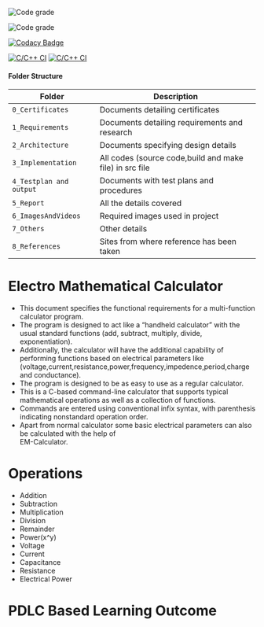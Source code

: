    ![Code grade](https://api.codiga.io/project/30926/status/svg)

   ![Code grade](https://api.codiga.io/project/30926/score/svg)

  [![Codacy Badge](https://app.codacy.com/project/badge/Grade/8f0c00e16d924e77be297d6eb791c172)](https://www.codacy.com/gh/omeeom/M1_EM-Calculator_Utility/dashboard?utm_source=github.com&amp;utm_medium=referral&amp;utm_content=omeeom/M1_EM-Calculator_Utility&amp;utm_campaign=Badge_Grade)

 [![C/C++ CI](https://github.com/omeeom/M1_EM-Calculator_Utility/actions/workflows/c-cpp.yml/badge.svg)](https://github.com/omeeom/M1_EM-Calculator_Utility/actions/workflows/c-cpp.yml)
 [![C/C++ CI](https://github.com/omeeom/M1_EM-Calculator_Utility/actions/workflows/c-cpp.yml/badge.svg)](https://github.com/omeeom/M1_EM-Calculator_Utility/actions/workflows/c-cpp.yml)
 
 #### Folder Structure
Folder             | Description
-------------------| -----------------------------------------
`0_Certificates`   | Documents detailing certificates 
`1_Requirements`   | Documents detailing requirements and research
`2_Architecture`         | Documents specifying design details
`3_Implementation` | All codes (source code,build and make file) in src file
`4_Testplan and output`      | Documents with test plans and procedures
`5_Report`      | All the details covered
`6_ImagesAndVideos`   | Required images used in project
`7_Others`   | Other details
`8_References`   | Sites from where reference has been taken

# Electro Mathematical Calculator
* This document specifies the functional requirements for a multi-function calculator program.
* The program is designed to act like a “handheld calculator” with the usual standard functions
  (add, subtract, multiply, divide, exponentiation). 
* Additionally, the calculator will have the additional capability of performing functions based on 
  electrical parameters like (voltage,current,resistance,power,frequency,impedence,period,charge and conductance).
* The program is designed to be as easy to use as a regular calculator.
* This is a C-based command-line calculator that supports typical mathematical operations as well as a 
  collection of functions. 
* Commands are entered using conventional infix syntax, with parenthesis indicating nonstandard 
  operation order. 
* Apart from normal calculator some basic electrical parameters can also be calculated with the help of  
  EM-Calculator.

# Operations

* Addition
* Subtraction
* Multiplication
* Division
* Remainder
* Power(x^y)
* Voltage
* Current
* Capacitance
* Resistance
* Electrical Power

# PDLC Based Learning Outcome

